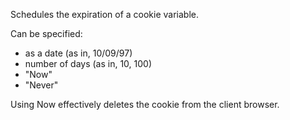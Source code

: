 Schedules the expiration of a cookie variable. 

Can be specified:

- as a date (as in, 10/09/97)
- number of days (as in, 10, 100)
- "Now" 
- "Never" 

Using Now effectively deletes the cookie from the client browser.
